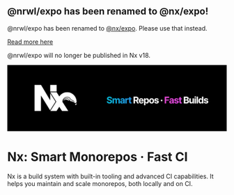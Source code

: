 ## @nrwl/expo has been renamed to @nx/expo!

@nrwl/expo has been renamed to [@nx/expo](https://www.npmjs.com/package/@nx/expo). Please use that instead.

[Read more here](https://nx.dev/recipes/other/rescope)

@nrwl/expo will no longer be published in Nx v18.

<p style="text-align: center;"><img src="https://raw.githubusercontent.com/nrwl/nx/master/images/nx.png" width="600" alt="Nx - Smart Monorepos · Fast CI"></p>

# Nx: Smart Monorepos · Fast CI

Nx is a build system with built-in tooling and advanced CI capabilities. It helps you maintain and scale monorepos, both locally and on CI.
